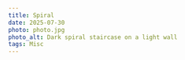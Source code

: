 ```yaml
---
title: Spiral
date: 2025-07-30
photo: photo.jpg
photo_alt: Dark spiral staircase on a light wall
tags: Misc
---
```

